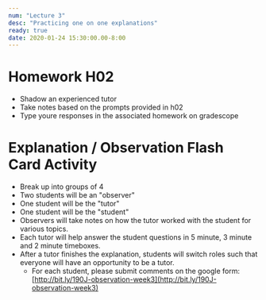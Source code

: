 ```yaml
---
num: "Lecture 3"
desc: "Practicing one on one explanations"
ready: true
date: 2020-01-24 15:30:00.00-8:00
---
```


# Homework H02

* Shadow an experienced tutor
* Take notes based on the prompts provided in h02
* Type youre responses in the associated homework on gradescope


# Explanation / Observation Flash Card Activity

* Break up into groups of 4
* Two students will be an "observer"
* One student will be the "tutor"
* One student will be the "student"
* Observers will take notes on how the tutor worked with the student for various topics.
* Each tutor will help answer the student questions in 5 minute, 3 minute and 2 minute timeboxes.
* After a tutor finishes the explanation, students will switch roles such that everyone will have an opportunity to be a tutor.
   * For each student, please submit comments on the google form: [http://bit.ly/190J-observation-week3](http://bit.ly/190J-observation-week3)

